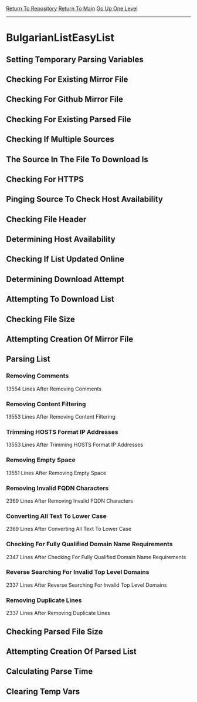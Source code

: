 [Return To Repository](https://github.com/deathbybandaid/piholeparser/)
[Return To Main](https://github.com/deathbybandaid/piholeparser/blob/master/RecentRunLogs/Mainlog.md)
[Go Up One Level](https://github.com/deathbybandaid/piholeparser/blob/master/RecentRunLogs/TopLevelScripts/30-Processing-External-Blacklists.md)
____________________________________
# BulgarianListEasyList
## Setting Temporary Parsing Variables
## Checking For Existing Mirror File
## Checking For Github Mirror File
## Checking For Existing Parsed File
## Checking If Multiple Sources
## The Source In The File To Download Is
## Checking For HTTPS
## Pinging Source To Check Host Availability
## Checking File Header
## Determining Host Availability
## Checking If List Updated Online
## Determining Download Attempt
## Attempting To Download List
## Checking File Size
## Attempting Creation Of Mirror File
## Parsing List
### Removing Comments
13554 Lines After Removing Comments
### Removing Content Filtering
13553 Lines After Removing Content Filtering
### Trimming HOSTS Format IP Addresses
13553 Lines After Trimming HOSTS Format IP Addresses
### Removing Empty Space
13551 Lines After Removing Empty Space
### Removing Invalid FQDN Characters
2369 Lines After Removing Invalid FQDN Characters
### Converting All Text To Lower Case
2369 Lines After Converting All Text To Lower Case
### Checking For Fully Qualified Domain Name Requirements
2347 Lines After Checking For Fully Qualified Domain Name Requirements
### Reverse Searching For Invalid Top Level Domains
2337 Lines After Reverse Searching For Invalid Top Level Domains
### Removing Duplicate Lines
2337 Lines After Removing Duplicate Lines
## Checking Parsed File Size
## Attempting Creation Of Parsed List
## Calculating Parse Time
## Clearing Temp Vars
